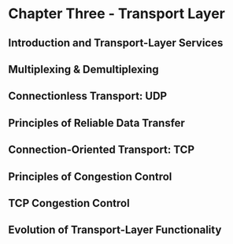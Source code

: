 # Chapter Three - Transport Layer


## Introduction and Transport-Layer Services

## Multiplexing & Demultiplexing

## Connectionless Transport: UDP

## Principles of Reliable Data Transfer


## Connection-Oriented Transport: TCP

## Principles of Congestion Control

## TCP Congestion Control

## Evolution of Transport-Layer Functionality

